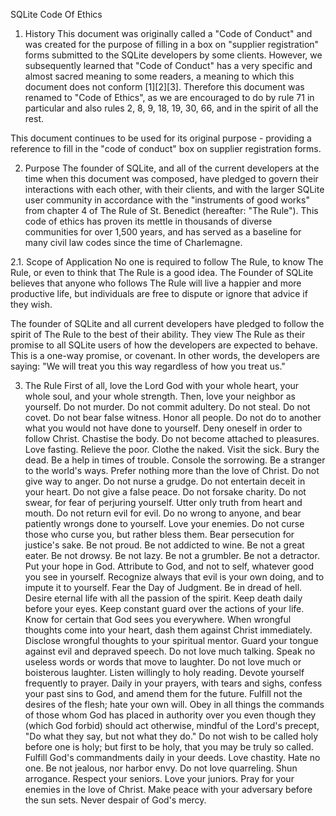 SQLite Code Of Ethics
1. History
This document was originally called a "Code of Conduct" and was created for the purpose of filling in a box on "supplier registration" forms submitted to the SQLite developers by some clients. However, we subsequently learned that "Code of Conduct" has a very specific and almost sacred meaning to some readers, a meaning to which this document does not conform [1][2][3]. Therefore this document was renamed to "Code of Ethics", as we are encouraged to do by rule 71 in particular and also rules 2, 8, 9, 18, 19, 30, 66, and in the spirit of all the rest.

This document continues to be used for its original purpose - providing a reference to fill in the "code of conduct" box on supplier registration forms.

2. Purpose
The founder of SQLite, and all of the current developers at the time when this document was composed, have pledged to govern their interactions with each other, with their clients, and with the larger SQLite user community in accordance with the "instruments of good works" from chapter 4 of The Rule of St. Benedict (hereafter: "The Rule"). This code of ethics has proven its mettle in thousands of diverse communities for over 1,500 years, and has served as a baseline for many civil law codes since the time of Charlemagne.

2.1. Scope of Application
No one is required to follow The Rule, to know The Rule, or even to think that The Rule is a good idea. The Founder of SQLite believes that anyone who follows The Rule will live a happier and more productive life, but individuals are free to dispute or ignore that advice if they wish.

The founder of SQLite and all current developers have pledged to follow the spirit of The Rule to the best of their ability. They view The Rule as their promise to all SQLite users of how the developers are expected to behave. This is a one-way promise, or covenant. In other words, the developers are saying: "We will treat you this way regardless of how you treat us."

3. The Rule
First of all, love the Lord God with your whole heart, your whole soul, and your whole strength.
Then, love your neighbor as yourself.
Do not murder.
Do not commit adultery.
Do not steal.
Do not covet.
Do not bear false witness.
Honor all people.
Do not do to another what you would not have done to yourself.
Deny oneself in order to follow Christ.
Chastise the body.
Do not become attached to pleasures.
Love fasting.
Relieve the poor.
Clothe the naked.
Visit the sick.
Bury the dead.
Be a help in times of trouble.
Console the sorrowing.
Be a stranger to the world's ways.
Prefer nothing more than the love of Christ.
Do not give way to anger.
Do not nurse a grudge.
Do not entertain deceit in your heart.
Do not give a false peace.
Do not forsake charity.
Do not swear, for fear of perjuring yourself.
Utter only truth from heart and mouth.
Do not return evil for evil.
Do no wrong to anyone, and bear patiently wrongs done to yourself.
Love your enemies.
Do not curse those who curse you, but rather bless them.
Bear persecution for justice's sake.
Be not proud.
Be not addicted to wine.
Be not a great eater.
Be not drowsy.
Be not lazy.
Be not a grumbler.
Be not a detractor.
Put your hope in God.
Attribute to God, and not to self, whatever good you see in yourself.
Recognize always that evil is your own doing, and to impute it to yourself.
Fear the Day of Judgment.
Be in dread of hell.
Desire eternal life with all the passion of the spirit.
Keep death daily before your eyes.
Keep constant guard over the actions of your life.
Know for certain that God sees you everywhere.
When wrongful thoughts come into your heart, dash them against Christ immediately.
Disclose wrongful thoughts to your spiritual mentor.
Guard your tongue against evil and depraved speech.
Do not love much talking.
Speak no useless words or words that move to laughter.
Do not love much or boisterous laughter.
Listen willingly to holy reading.
Devote yourself frequently to prayer.
Daily in your prayers, with tears and sighs, confess your past sins to God, and amend them for the future.
Fulfill not the desires of the flesh; hate your own will.
Obey in all things the commands of those whom God has placed in authority over you even though they (which God forbid) should act otherwise, mindful of the Lord's precept, "Do what they say, but not what they do."
Do not wish to be called holy before one is holy; but first to be holy, that you may be truly so called.
Fulfill God's commandments daily in your deeds.
Love chastity.
Hate no one.
Be not jealous, nor harbor envy.
Do not love quarreling.
Shun arrogance.
Respect your seniors.
Love your juniors.
Pray for your enemies in the love of Christ.
Make peace with your adversary before the sun sets.
Never despair of God's mercy.
